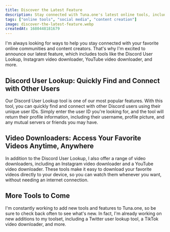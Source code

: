 ```yaml
---
title: Discover the Latest Feature
description: Stay connected with Tuna.one's latest online tools, including the Discord User Lookup and video downloaders for Instagram and YouTube. Discover all the features you need to stay informed and connected with your favorite communities and content creators.
tags: ["online tools", "social media", "content creation"]
image: discover-the-latest-feature.webp
createdAt: 1680448181679
---
```


I'm always looking for ways to help you stay connected with your favorite online communities and content creators. That's why I'm excited to announce our latest feature, which includes tools like the Discord User Lookup, Instagram video downloader, YouTube video downloader, and more.

## Discord User Lookup: Quickly Find and Connect with Other Users

Our Discord User Lookup tool is one of our most popular features. With this tool, you can quickly find and connect with other Discord users using their unique user IDs. Simply enter the user ID you're looking for, and the tool will return their profile information, including their username, profile picture, and any mutual servers or friends you may have.

## Video Downloaders: Access Your Favorite Videos Anytime, Anywhere

In addition to the Discord User Lookup, I also offer a range of video downloaders, including an Instagram video downloader and a YouTube video downloader. These tools make it easy to download your favorite videos directly to your device, so you can watch them whenever you want, without needing an internet connection.

## More Tools to Come

I'm constantly working to add new tools and features to Tuna.one, so be sure to check back often to see what's new. In fact, I'm already working on new additions to my toolset, including a Twitter user lookup tool, a TikTok video downloader, and more.
